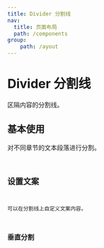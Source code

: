 ```yaml
---
title: Divider 分割线
nav:
  title: 页面布局
  path: /components
group:
    path: /ayout
---
```


# Divider 分割线
区隔内容的分割线。


## 基本使用
对不同章节的文本段落进行分割。
<code src='./demo/index1.jsx'>

## 设置文案
可以在分割线上自定义文案内容。
<code src='./demo/index2.jsx'>

## 垂直分割
<code src='./demo/index3.jsx'>

<API src='./Divider.tsx' />